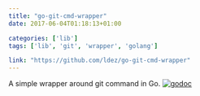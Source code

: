 ```yaml
---
title: "go-git-cmd-wrapper"
date: 2017-06-04T01:18:13+01:00

categories: ['lib']
tags: ['lib', 'git', 'wrapper', 'golang']

link: "https://github.com/ldez/go-git-cmd-wrapper"
---
```

A simple wrapper around git command in Go. [![godoc](https://godoc.org/github.com/ldez/go-git-cmd-wrapper?status.svg)](https://godoc.org/github.com/ldez/go-git-cmd-wrapper)

<!--more-->

